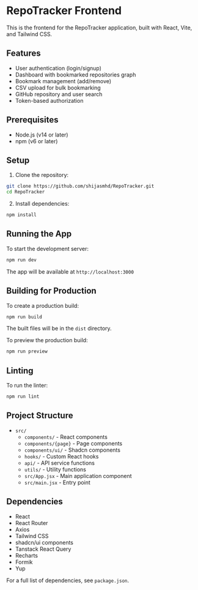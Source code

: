 # RepoTracker Frontend

This is the frontend for the RepoTracker application, built with React, Vite, and Tailwind CSS.

## Features

- User authentication (login/signup)
- Dashboard with bookmarked repositories graph
- Bookmark management (add/remove)
- CSV upload for bulk bookmarking
- GitHub repository and user search
- Token-based authorization

## Prerequisites

- Node.js (v14 or later)
- npm (v6 or later)

## Setup

1. Clone the repository:

```bash
git clone https://github.com/shijasmhd/RepoTracker.git
cd RepoTracker
```

2. Install dependencies:

```bash
npm install
```

## Running the App

To start the development server:

```bash
npm run dev
```

The app will be available at `http://localhost:3000`

## Building for Production

To create a production build:

```bash
npm run build
```

The built files will be in the `dist` directory.

To preview the production build:

```bash
npm run preview
```

## Linting

To run the linter:

```bash
npm run lint
```

## Project Structure

- `src/`
  - `components/` - React components
  - `components/{page}` - Page components
  - `components/ui/` - Shadcn components
  - `hooks/` - Custom React hooks
  - `api/` - API service functions
  - `utils/` - Utility functions
  - `src/App.jsx` - Main application component
  - `src/main.jsx` - Entry point

## Dependencies

- React
- React Router
- Axios
- Tailwind CSS
- shadcn/ui components
- Tanstack React Query
- Recharts
- Formik
- Yup

For a full list of dependencies, see `package.json`.
